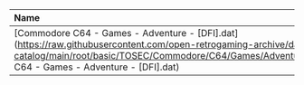 |Name|Size|
|:---|---:|
|[Commodore C64 - Games - Adventure - [DFI].dat](https://raw.githubusercontent.com/open-retrogaming-archive/dat-catalog/main/root/basic/TOSEC/Commodore/C64/Games/Adventure/[DFI]/Commodore C64 - Games - Adventure - [DFI].dat)|6110|
